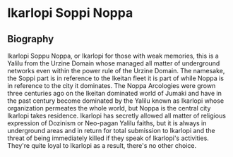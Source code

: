 # Ikarlopi Soppi Noppa

## Biography

 Ikarlopi Soppu Noppa, or Ikarlopi for those with weak memories, this is a Yalilu from the Urzine Domain whose managed all matter of underground networks even within the power rule of the Urzine Domain.  The namesake, the Soppi part is in reference to the Ikeitan fleet it is part of while Noppa is in reference to the city it dominates.  The Noppa Arcologies were grown three centuries ago on the Ikeitan dominated world of Jumaki and have in the past century become dominated by the Yalilu known as Ikarlopi whose organization permeates the whole world, but Noppa is the central city Ikarlopi takes residence.  Ikarlopi has secretly allowed all matter of religious expression of Dozinism or Neo-pagan Yalilu faiths, but it is always in underground areas and in return for total submission to Ikarlopi and the threat of being immediately killed if they speak of Ikarlopi's activities.  They're quite loyal to Ikarlopi as a result, there's no other choice.  
